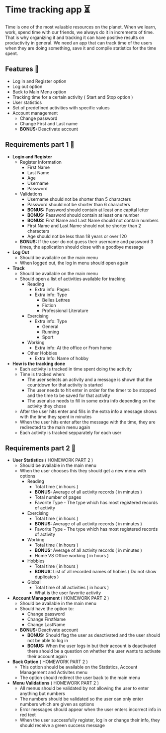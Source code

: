 # Time tracking app ⏳
Time is one of the most valuable resources on the planet. When we learn, work, spend time with our friends, we always do it in increments of time. That is why organizing it and tracking it can have positive results on productivity in general. We need an app that can track time of the users when they are doing something, save it and compile statistics for the time spent. 
## Features 🎈 
* Log in and Register option
* Log out option
* Back to Main Menu option
* Tracking time for a certain activity ( Start and Stop option )
* User statistics 
* Set of predefined activities with specific values
* Account management 
	* Change password
	* Change First and Last name
	* **BONUS:** Deactivate account
## Requirements part 1 📌
* **Login and Register** 
	* Register Information
		* First Name
		* Last Name
		* Age
		* Username
		* Password
	* Validations
		* Username should not be shorter than 5 characters
		* Password should not be shorter than 6 characters
		* **BONUS:** Password should contain at least one capital letter
		* **BONUS:** Password should contain at least one number
		* **BONUS:** First Name and Last Name should not contain numbers
		* First Name and Last Name should not be shorter than 2 characters
		* Age should not be less than 18 years or over 120
	* **BONUS:** If the user do not guess their username and password 3 times, the application should close with a goodbye message
* **Log Out**
	* Should be available on the main menu
	* When logged out, the log in menu should open again
* **Track** 
	* Should be available on the main menu
	* Should open a list of activities available for tracking
		* Reading
			* Extra info: Pages
			* Extra info: Type
				* Belles Lettres
				* Fiction
				* Professional Literature
		* Exercising
			* Extra info: Type
				* General
				* Running
				* Sport
		* Working
			* Extra info: At the office or From home
		* Other Hobbies
			* Extra Info: Name of hobby
*  **How is the tracking done**
	* Each activity is tracked in time spent doing the activity
	* Time is tracked when:
		* The user selects an activity and a message is shown that the countdown for that activity is started
		* The user needs to hit enter in order for the timer to be stopped and the time to be saved for that activity
		* The user also needs to fill in some extra info depending on the activity they chose
	* After the user hits enter and fills in the extra info a message shows with the time they spent in minutes
	* When the user hits enter after the message with the time, they are redirected to the main menu again
	*	Each activity is tracked sepparately for each user
## Requirements part 2 📌
*	**User Statistics** ( HOMEWORK PART 2 )
	*	Should be available in the main menu
	*	When the user chooses this they should get a new menu with options
		*	Reading
			*	Total time ( in hours )
			*	**BONUS:** Average of all activity records ( in minutes )
			*	Total number of pages
			*	Favorite Type - The type which has most registered records of activity
		*	Exercising
			*	Total time ( in hours )
			*	**BONUS:** Average of all activity records ( in minutes )
			*	Favorite Type - The type which has most registered records of activity
		*	Working
			*	Total time ( in hours )
			*	**BONUS:** Average of all activity records ( in minutes )
			*  Home VS Office working ( in hours )
		*	Hobbies
			*	Total time ( in hours )
			*	**BONUS:** List of all recorded names of hobies ( Do not show duplicates )
		*	Global
			*	Total time of all activities ( in hours )
			*	What is the user favorite activity
* **Account Management** ( HOMEWORK PART 2 )
	* Should be available in the main menu
	* Should have the option to:
		* Change password
		* Change FirstName
		* Change LastName
	* **BONUS:** Deactivate account
		* **BONUS:** Should flag the user as deactivated and the user should not be able to log in
		* **BONUS:** When the user logs in but their account is deactivated there should be a question on whether the user wants to activate their account again 
* **Back Option** ( HOMEWORK PART 2 )
	* This option should be available on the Statistics, Account Management and Activites menu
	* The option should redirect the user back to the main menu
* **Menu Validations** ( HOMEWORK PART 2 )
	* All menus should be validated by not allowing the user to enter anything but numbers
	* The numbers should be validated so the user can only enter numbers which are given as options
	* Error messages should appear when the user enters incorrect info in red text
	* When the user successfully register, log in or change their info, they should receive a green success message

